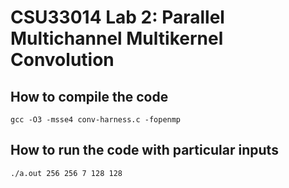 # CSU33014 Lab 2: Parallel Multichannel Multikernel Convolution

## How to compile the code
```
gcc -O3 -msse4 conv-harness.c -fopenmp
```

## How to run the code with particular inputs
```
./a.out 256 256 7 128 128
```